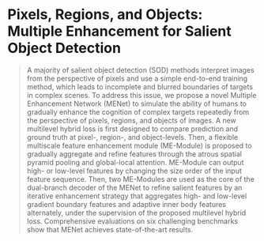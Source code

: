 # Pixels, Regions, and Objects: Multiple Enhancement for Salient Object Detection

> A majority of salient object detection (SOD) methods interpret images from the perspective of pixels and use a simple end-to-end training method, which leads to incomplete and blurred boundaries of targets in complex scenes. To address this issue, we propose a novel Multiple Enhancement Network (MENet) to simulate the ability of humans to gradually enhance the cognition of complex targets repeatedly from the perspective of pixels, regions, and objects of images. A new multilevel hybrid loss is first designed to compare prediction and ground truth at pixel-, region-, and object-levels. Then, a flexible multiscale feature enhancement module (ME-Module) is proposed to gradually aggregate and refine features through the atrous spatial pyramid pooling and global-local attention. ME-Module can output high- or low-level features by changing the size order of the input feature sequence. Then, two ME-Modules are used as the core of the dual-branch decoder of the MENet to refine salient features by an iterative enhancement strategy that aggregates high- and low-level gradient boundary features and adaptive inner body features alternately, under the supervision of the proposed multilevel hybrid loss. Comprehensive evaluations on six challenging benchmarks show that MENet achieves state-of-the-art results.

<!---

[![NPM Version][npm-image]][npm-url]
[![Build Status][travis-image]][travis-url]
[![Downloads Stats][npm-downloads]][npm-url]

用一两段话介绍这个项目以及它能做些什么。

![](https://github.com/dbader/readme-template/raw/master/header.png)

## Getting Started 使用指南

项目使用条件、如何安装部署、怎样运行使用以及使用演示

### Prerequisites 项目使用条件

你需要安装什么软件以及如何去安装它们。

```
Give examples
```

### Installation 安装

通过一步步实例告诉你如何安装部署、怎样运行使用。

OS X & Linux:

```sh
Give the example
```

Windows:

```sh
Give the example
```

### Usage example 使用示例

给出更多使用演示和截图，并贴出相应代码。

## Deployment 部署方法

部署到生产环境注意事项。

## Contributing 贡献指南

Please read [CONTRIBUTING.md](#) for details on our code of conduct, and the process for submitting pull requests to us.

清阅读 [CONTRIBUTING.md](#) 了解如何向这个项目贡献代码

## Release History 版本历史

* 0.2.1
    * CHANGE: Update docs
* 0.2.0
    * CHANGE: Remove `README.md`
* 0.1.0
    * Work in progress

## Authors 关于作者

* **WangYan** - *Initial work* - [WangYan](https://wangyan.org)

查看更多关于这个项目的贡献者，请阅读 [contributors](#) 

## License 授权协议

这个项目 MIT 协议， 请点击 [LICENSE.md](LICENSE.md) 了解更多细节。
-->
